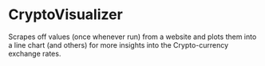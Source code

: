 # CryptoVisualizer
Scrapes off values (once whenever run) from a website and plots them into a line chart (and others) for more insights into the Crypto-currency exchange rates.
